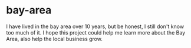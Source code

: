 # bay-area
I have lived in the bay area over 10 years, but be honest, I still don't know too much of it. I hope this project could help me learn more about the Bay Area, also help the local business grow.
